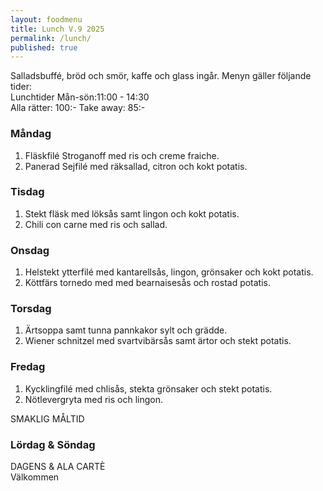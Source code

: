 ```yaml
---
layout: foodmenu
title: Lunch V.9 2025
permalink: /lunch/
published: true
---
```

Salladsbuffé, bröd och smör, kaffe och glass ingår.
Menyn gäller följande tider:  
Lunchtider  Mån-sön:11:00 - 14:30  
Alla rätter: 100:- Take away: 85:-
                                
### Måndag

1. Fläskfilé Stroganoff med ris och creme fraiche.
2. Panerad Sejfilé med räksallad, citron och kokt potatis.

### Tisdag

1. Stekt fläsk med löksås samt lingon och kokt potatis.
2. Chili con carne med ris och sallad. 

### Onsdag

1. Helstekt ytterfilé med kantarellsås, lingon, grönsaker och kokt potatis.
2. Köttfärs tornedo med med bearnaisesås och rostad potatis.

### Torsdag

1. Ärtsoppa samt tunna pannkakor sylt och grädde. 
2. Wiener schnitzel med svartvibärsås samt ärtor och stekt potatis.

### Fredag  

1. Kycklingfilé med chlisås, stekta grönsaker och stekt potatis.
2. Nötlevergryta med ris och lingon.

SMAKLIG MÅLTID  

### Lördag & Söndag 

DAGENS & ALA CARTÈ  
Välkommen
    
       
    

   
    
   
     

